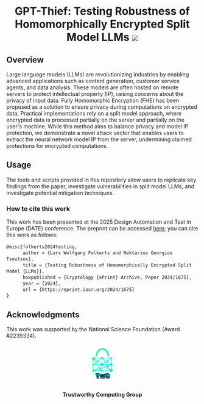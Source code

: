 <h1 align="center">GPT-Thief: Testing Robustness of Homomorphically Encrypted Split Model LLMs <a href="https://github.com/TrustworthyComputing/gpt-thief/blob/main/LICENSE"><img src="https://img.shields.io/badge/license-MIT-blue.svg"></a> </h1>

## Overview
Large language models (LLMs) are revolutionizing industries by enabling advanced applications such as content generation, customer service agents, and data analysis. These models are often hosted on remote servers to protect intellectual property (IP), raising concerns about the privacy of input data. Fully Homomorphic Encryption (FHE) has been proposed as a solution to ensure privacy during computations on encrypted data. Practical implementations rely on a split model approach, where encrypted data is processed partially on the server and partially on the user's machine. While this method aims to balance privacy and model IP protection, we demonstrate a novel attack vector that enables users to extract the neural network model IP from the server, undermining claimed protections for encrypted computations.


## Usage
The tools and scripts provided in this repository allow users to replicate key findings from the paper, investigate vulnerabilities in split model LLMs, and investigate potential mitigation techniques. 

### How to cite this work
This work has been presented at the 2025 Design Automation and Test in Europe (DATE) conference. The preprint can be accessed [here](https://eprint.iacr.org/2024/1675); you can cite this work as follows:
```
@misc{folkerts2024testing,
      author = {Lars Wolfgang Folkerts and Nektarios Georgios Tsoutsos},
      title = {Testing Robustness of Homomorphically Encrypted Split Model {LLMs}},
      howpublished = {Cryptology {ePrint} Archive, Paper 2024/1675},
      year = {2024},
      url = {https://eprint.iacr.org/2024/1675}
}
```

## Acknowledgments
This work was supported by the National Science Foundation (Award #2239334).

<p align="center">
    <img src="./logos/twc.png" height="20%" width="20%">
</p>
<h4 align="center">Trustworthy Computing Group</h4>
